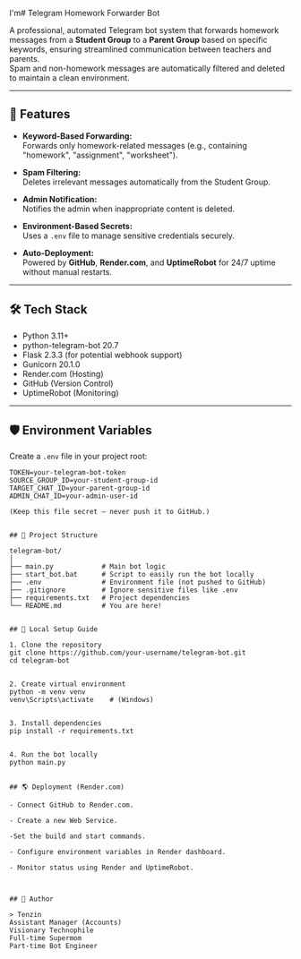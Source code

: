 I'm# Telegram Homework Forwarder Bot

A professional, automated Telegram bot system that forwards homework messages from a **Student Group** to a **Parent Group** based on specific keywords, ensuring streamlined communication between teachers and parents.  
Spam and non-homework messages are automatically filtered and deleted to maintain a clean environment.

---

## 🚀 Features

- **Keyword-Based Forwarding:**  
  Forwards only homework-related messages (e.g., containing "homework", "assignment", "worksheet").

- **Spam Filtering:**  
  Deletes irrelevant messages automatically from the Student Group.

- **Admin Notification:**  
  Notifies the admin when inappropriate content is deleted.

- **Environment-Based Secrets:**  
  Uses a `.env` file to manage sensitive credentials securely.

- **Auto-Deployment:**  
  Powered by **GitHub**, **Render.com**, and **UptimeRobot** for 24/7 uptime without manual restarts.

---

## 🛠️ Tech Stack

- Python 3.11+
- python-telegram-bot 20.7
- Flask 2.3.3 (for potential webhook support)
- Gunicorn 20.1.0
- Render.com (Hosting)
- GitHub (Version Control)
- UptimeRobot (Monitoring)

---

## 🛡️ Environment Variables

Create a `.env` file in your project root:

```plaintext
TOKEN=your-telegram-bot-token
SOURCE_GROUP_ID=your-student-group-id
TARGET_CHAT_ID=your-parent-group-id
ADMIN_CHAT_ID=your-admin-user-id

(Keep this file secret — never push it to GitHub.)


## 📂 Project Structure

telegram-bot/
│
├── main.py            # Main bot logic
├── start_bot.bat      # Script to easily run the bot locally
├── .env               # Environment file (not pushed to GitHub)
├── .gitignore         # Ignore sensitive files like .env
├── requirements.txt   # Project dependencies
└── README.md          # You are here!


## 🚀 Local Setup Guide

1. Clone the repository
git clone https://github.com/your-username/telegram-bot.git
cd telegram-bot


2. Create virtual environment
python -m venv venv
venv\Scripts\activate    # (Windows)


3. Install dependencies
pip install -r requirements.txt


4. Run the bot locally
python main.py


## 🌎 Deployment (Render.com)

- Connect GitHub to Render.com.

- Create a new Web Service.

-Set the build and start commands.

- Configure environment variables in Render dashboard.

- Monitor status using Render and UptimeRobot.



## 👑 Author

> Tenzin
Assistant Manager (Accounts) 
Visionary Technophile 
Full-time Supermom 
Part-time Bot Engineer